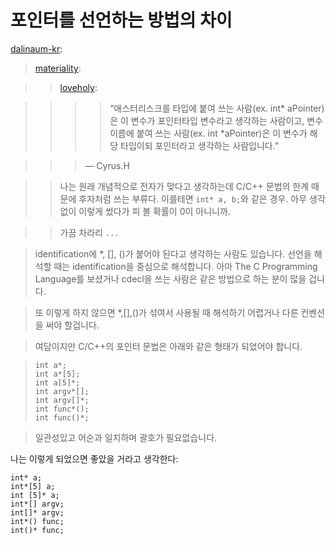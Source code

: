 포인터를 선언하는 방법의 차이
=============================

<a href="http://dalinaum-kr.tumblr.com/post/4276953556/declare-a-pointer" class="tumblr_blog">dalinaum-kr</a>:

> <a href="http://materiality.tumblr.com/post/4269301620" class="tumblr_blog">materiality</a>:

>> <a href="http://t.loveholy.kr/post/3324783425" class="tumblr_blog">loveholy</a>:

>>>> “애스터리스크를 타입에 붙여 쓰는 사람(ex. int* aPointer)은 이 변수가 포인터타입 변수라고 생각하는 사람이고, 변수 이름에 붙여 쓰는 사람(ex. int *aPointer)은 이 변수가 해당 타입이되 포인터라고 생각하는 사람입니다.”

>>> — Cyrus.H

>> 나는 원래 개념적으로 전자가 맞다고 생각하는데 C/C++ 문법의 한계 때문에 후자처럼 쓰는 부류다. 이를테면 `int* a, b;`와 같은 경우. 아무 생각 없이 이렇게 썼다가 피 볼 확률이 0이 아니니까.

>> 가끔 차라리 `...`

> identification에 *, [], ()가 붙어야 된다고 생각하는 사람도 있습니다. 선언을 해석할 때는 identification을 중심으로 해석합니다. 아마 The C Programming Language를 보셨거나 cdecl을 쓰는 사람은 같은 방법으로 하는 분이 많을 겁니다.

> 또 이렇게 하지 않으면 *,[],()가 섞여서 사용될 때 해석하기 어렵거나 다른 컨벤션을 써야 할겁니다.

> 여담이지만 C/C++의 포인터 문법은 아래와 같은 형태가 되었어야 합니다.

>     int a*;
>     int a*[5];
>     int a[5]*;
>     int argv*[];
>     int argv[]*;
>     int func*();
>     int func()*;

> 일관성있고 어순과 일치하며 괄호가 필요없습니다.

나는 이렇게 되었으면 좋았을 거라고 생각한다:

    int* a;
    int*[5] a;
    int [5]* a;
    int*[] argv;
    int[]* argv;
    int*() func;
    int()* func;
